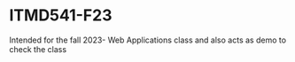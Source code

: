 # ITMD541-F23
Intended for the fall 2023- Web Applications class and also acts as demo to check the class
